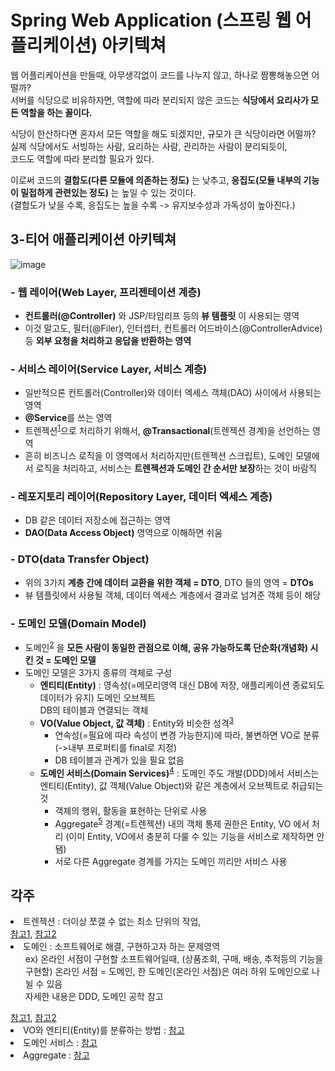 # Spring Web Application (스프링 웹 어플리케이션) 아키텍쳐

웹 어플리케이션을 만들때, 아무생각없이 코드를 나누지 않고, 하나로 짬뽕해놓으면 어떨까?  
서버를 식당으로 비유하자면, 역할에 따라 분리되지 않은 코드는 **식당에서 요리사가 모든 역할을 하는 꼴이다.**  

식당이 한산하다면 혼자서 모든 역할을 해도 되겠지만, 규모가 큰 식당이라면 어떨까?  
실제 식당에서도 서빙하는 사람, 요리하는 사람, 관리하는 사람이 분리되듯이,  
코드도 역할에 따라 분리할 필요가 있다.

이로써 코드의 **결합도(다른 모듈에 의존하는 정도)** 는 낮추고, **응집도(모듈 내부의 기능이 밀접하게 관련있는 정도)** 는 높일 수 있는 것이다.  
(결합도가 낮을 수록, 응집도는 높을 수록 -> 유지보수성과 가독성이 높아진다.)

## 3-티어 애플리케이션 아키텍쳐

![image](https://user-images.githubusercontent.com/48408417/99790334-4c7fc580-2b67-11eb-84c9-8a26c9d93373.png)
  
### - 웹 레이어(Web Layer, 프리젠테이션 계층)

- **컨트롤러(@Controller)** 와 JSP/타임리프 등의 **뷰 템플릿** 이 사용되는 영역
- 이것 말고도, 필터(@Filer), 인터셉터, 컨트롤러 어드바이스(@ControllerAdvice) 등 **외부 요청을 처리하고 응답을 반환하는 영역**

### - 서비스 레이어(Service Layer, 서비스 계층)

- 일반적으론 컨트롤러(Controller)와 데이터 엑세스 객체(DAO) 사이에서 사용되는 영역
- **@Service**를 쓰는 영역
- 트렌젝션<sup>[1](#트렌젝션)</sup>으로 처리하기 위해서, **@Transactional**(트렌젝션 경계)을 선언하는 영역
- 흔히 비즈니스 로직을 이 영역에서 처리하지만(트렌젝션 스크립트), 도메인 모델에서 로직을 처리하고, 서비스는 **트렌젝션과 도메인 간 순서만 보장**하는 것이 바람직  

### - 레포지토리 레이어(Repository Layer, 데이터 엑세스 계층)

- DB 같은 데이터 저장소에 접근하는 영역
- **DAO(Data Access Object)** 영역으로 이해하면 쉬움

### - DTO(data Transfer Object)

- 위의 3가지 **계층 간에 데이터 교환을 위한 객체 = DTO**, DTO 들의 영역 = **DTOs**   
- 뷰 템플릿에서 사용될 객체, 데이터 엑세스 계층에서 결과로 넘겨준 객체 등이 해당

### - 도메인 모델(Domain Model)

- 도메인<sup>[2](#도메인)</sup> 을 **모든 사람이 동일한 관점으로 이해, 공유 가능하도록 단순화(개념화) 시킨 것 = 도메인 모델**
- 도메인 모델은 3가지 종류의 객체로 구성
    - **엔티티(Entity)** : 영속성(=메모리영역 대신 DB에 저장, 애플리케이션 종료되도 데이터가 유지) 도메인 오브젝트  
        DB의 테이블과 연결되는 객체
    - **VO(Value Object, 값 객체)** : Entity와 비슷한 성격<sup>[3](#VO)</sup>
        - 연속성(=필요에 따라 속성이 변경 가능한지)에 따라, 불변하면 VO로 분류(->내부 프로퍼티를 final로 지정)
        - DB 테이블과 관계가 있을 필요 없음
    - **도메인 서비스(Domain Services)**<sup>[4](#도메인서비스)</sup> : 도메인 주도 개발(DDD)에서 서비스는 엔티티(Entity), 값 객체(Value Object)와 같은 계층에서 오브젝트로 취급되는 것  
        - 객체의 행위, 활동을 표현하는 단위로 사용
        - Aggregate<sup>[5](#Aggregate)</sup> 경계(=트렌젝션) 내의 객체 통제 권한은 Entity, VO 에서 처리 (이미 Entity, VO에서 충분히 다룰 수 있는 기능을 서비스로 제작하면 안됌)  
        - 서로 다른 Aggregate 경계를 가지는 도메인 끼리만 서비스 사용
        

## 각주

<li>    
<a name="트렌젝션">트렌젝션</a> 
: 더이상 쪼갤 수 없는 최소 단위의 작업,<br /> 
<a href="https://happyer16.tistory.com/entry/6-6-%ED%8A%B8%EB%9E%9C%EC%9E%AD%EC%85%98-%EC%86%8D%EC%84%B1?category=692836">참고1</a>, 
<a href="https://goddaehee.tistory.com/167">참고2</a> 
</li>

<li>    
<a name="도메인">도메인</a> 
: 소프트웨어로 해결, 구현하고자 하는 문제영역<br />
    <ul>
    ex) 온라인 서점이 구현할 소프트웨어일때, (상품조회, 구매, 배송, 추적등의 기능을 구현할) 온라인 서점 = 도메인, 한 도메인(온라인 서점)은 여러 하위 도메인으로 나뉠 수 있음<br />
    자세한 내용은 DDD, 도메인 공학 참고<br />
    </ul>
<a href="https://medium.com/react-native-seoul/%EB%8F%84%EB%A9%94%EC%9D%B8-%EC%A3%BC%EB%8F%84-%EC%84%A4%EA%B3%84-domain-driven-design-in-real-project-1-%EB%8F%84%EB%A9%94%EC%9D%B8-83a5e31c5e45">참고1</a>, 
<a href="https://12bme.tistory.com/522">참고2</a> 
</li>

<li>    
<a name="VO">VO와 엔티티(Entity)를 분류하는 방법</a> 
: <a href="http://springmvc.egloos.com/624397">참고</a> 
</li>

<li>    
<a name="도메인서비스">도메인 서비스</a> 
: <a href="http://springmvc.egloos.com/726522">참고</a> 
</li>
  
<li>    
<a name="Aggregate">Aggregate</a> 
: <a href="http://blog.naver.com/PostView.nhn?blogId=loopbit&logNo=221201046142&parentCategoryNo=49&categoryNo=56&viewDate=&isShowPopularPosts=false&from=postView">참고</a> 
</li>

